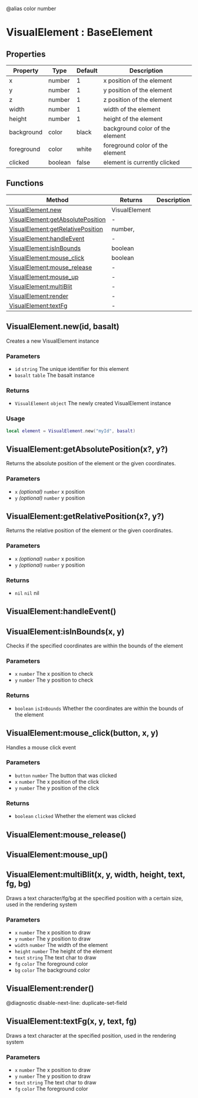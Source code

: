 @alias color number
# VisualElement : BaseElement

## Properties

|Property|Type|Default|Description|
|---|---|---|---|
|x|number|1|x position of the element
|y|number|1|y position of the element
|z|number|1|z position of the element
|width|number|1|width of the element
|height|number|1|height of the element
|background|color|black|background color of the element
|foreground|color|white|foreground color of the element
|clicked|boolean|false|element is currently clicked

## Functions

|Method|Returns|Description|
|---|---|---|
|[VisualElement.new](#VisualElement.new)|VisualElement|
|[VisualElement:getAbsolutePosition](#VisualElement:getAbsolutePosition)|-|
|[VisualElement:getRelativePosition](#VisualElement:getRelativePosition)|number,|
|[VisualElement:handleEvent](#VisualElement:handleEvent)|-|
|[VisualElement:isInBounds](#VisualElement:isInBounds)|boolean|
|[VisualElement:mouse_click](#VisualElement:mouse_click)|boolean|
|[VisualElement:mouse_release](#VisualElement:mouse_release)|-|
|[VisualElement:mouse_up](#VisualElement:mouse_up)|-|
|[VisualElement:multiBlit](#VisualElement:multiBlit)|-|
|[VisualElement:render](#VisualElement:render)|-|
|[VisualElement:textFg](#VisualElement:textFg)|-|

## VisualElement.new(id, basalt)
Creates a new VisualElement instance

### Parameters
* `id` `string` The unique identifier for this element
* `basalt` `table` The basalt instance

### Returns
* `VisualElement` `object` The newly created VisualElement instance

### Usage
 ```lua
local element = VisualElement.new("myId", basalt)
```

## VisualElement:getAbsolutePosition(x?, y?)
Returns the absolute position of the element or the given coordinates.

### Parameters
* `x` *(optional)* `number` x position
* `y` *(optional)* `number` y position

## VisualElement:getRelativePosition(x?, y?)
Returns the relative position of the element or the given coordinates.

### Parameters
* `x` *(optional)* `number` x position
* `y` *(optional)* `number` y position

### Returns
* `nil` `nil` nil

## VisualElement:handleEvent()

## VisualElement:isInBounds(x, y)
Checks if the specified coordinates are within the bounds of the element

### Parameters
* `x` `number` The x position to check
* `y` `number` The y position to check

### Returns
* `boolean` `isInBounds` Whether the coordinates are within the bounds of the element

## VisualElement:mouse_click(button, x, y)
Handles a mouse click event

### Parameters
* `button` `number` The button that was clicked
* `x` `number` The x position of the click
* `y` `number` The y position of the click

### Returns
* `boolean` `clicked` Whether the element was clicked

## VisualElement:mouse_release()

## VisualElement:mouse_up()

## VisualElement:multiBlit(x, y, width, height, text, fg, bg)
Draws a text character/fg/bg at the specified position with a certain size, used in the rendering system

### Parameters
* `x` `number` The x position to draw
* `y` `number` The y position to draw
* `width` `number` The width of the element
* `height` `number` The height of the element
* `text` `string` The text char to draw
* `fg` `color` The foreground color
* `bg` `color` The background color

## VisualElement:render()
@diagnostic disable-next-line: duplicate-set-field

## VisualElement:textFg(x, y, text, fg)
Draws a text character at the specified position, used in the rendering system

### Parameters
* `x` `number` The x position to draw
* `y` `number` The y position to draw
* `text` `string` The text char to draw
* `fg` `color` The foreground color

